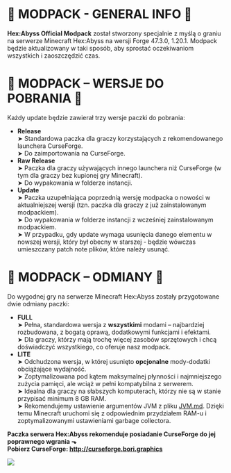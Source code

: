 # 🔹 MODPACK - GENERAL INFO 🔹
**Hex:Abyss Official Modpack** został stworzony specjalnie z myślą o graniu na serwerze Minecraft Hex:Abyss na wersji Forge 47.3.0, 1.20.1.
Modpack będzie aktualizowany w taki sposób, aby sprostać oczekiwaniom wszystkich i zaoszczędzić czas. 

# 🔹 MODPACK – WERSJE DO POBRANIA 🔹
Każdy update będzie zawierał trzy wersje paczki do pobrania:
- **Release**<br>
  ➤ Standardowa paczka dla graczy korzystających z rekomendowanego launchera CurseForge.<br>
  ➤ Do zaimportowania na CurseForge.
- **Raw Release**<br>
  ➤ Paczka dla graczy używających innego launchera niż CurseForge (w tym dla graczy bez kupionej gry Minecraft).<br>
  ➤ Do wypakowania w folderze instancji.
- **Update**<br>
  ➤ Paczka uzupełniająca poprzednią wersję modpacka o nowości w aktualniejszej wersji (tzn. paczka dla graczy z już zainstalowanym modpackiem).<br>
  ➤ Do wypakowania w folderze instancji z wcześniej zainstalowanym modpackiem.<br>
  ➤ W przypadku, gdy update wymaga usunięcia danego elementu w nowszej wersji, który był obecny w starszej - będzie wówczas umieszczany patch note plików, które należy usunąć.

# 🔹 MODPACK – ODMIANY 🔹
Do wygodnej gry na serwerze Minecraft Hex:Abyss zostały przygotowane dwie odmiany paczki:
- **FULL**  
  ➤ Pełna, standardowa wersja z **wszystkimi** modami – najbardziej rozbudowana, z bogatą oprawą, dodatkowymi funkcjami i efektami.  
  ➤ Dla graczy, którzy mają trochę więcej zasobów sprzętowych i chcą doświadczyć wszystkiego, co oferuje nasz modpack.
- **LITE**  
  ➤ Odchudzona wersja, w której usunięto **opcjonalne** mody-dodatki obciążające wydajność.  
  ➤ Zoptymalizowana pod kątem maksymalnej płynności i najmniejszego zużycia pamięci, ale wciąż w pełni kompatybilna z serwerem.  
  ➤ Idealna dla graczy na słabszych komputerach, którzy nie są w stanie przypisać minimum 8 GB RAM.<br>
  ➤ Rekomendujemy ustawienie argumentów JVM z pliku [JVM.md](https://github.com/borianek/hexabyss/blob/main/JVM.md). Dzięki temu Minecraft uruchomi się z odpowiednim przydziałem RAM-u i zoptymalizowanymi ustawieniami garbage collectora.

**Paczka serwera Hex:Abyss rekomenduje posiadanie CurseForge do jej poprawnego wgrania ⬎<br>
Pobierz CurseForge: http://curseforge.bori.graphics**

![](https://github.com/user-attachments/assets/bfb4e4b0-5190-4e0d-88fe-0b692f32156a)
